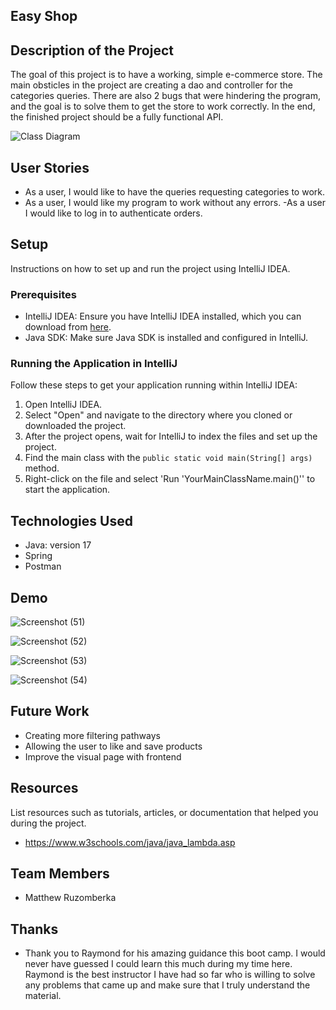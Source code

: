 ## Easy Shop

## Description of the Project

The goal of this project is to have a working, simple e-commerce store. The main obsticles in the project are creating a dao and controller for the categories queries. 
There are also 2 bugs that were hindering the program, and the goal is to solve them to get the store to work correctly. In the end, the finished project should be a fully functional 
API. 

![Class Diagram](path/to/your/class_diagram.png)

## User Stories

- As a user, I would like to have the queries requesting categories to work.
- As a user, I would like my program to work without any errors.
-As a user I would like to log in to authenticate orders.

## Setup

Instructions on how to set up and run the project using IntelliJ IDEA.

### Prerequisites

- IntelliJ IDEA: Ensure you have IntelliJ IDEA installed, which you can download from [here](https://www.jetbrains.com/idea/download/).
- Java SDK: Make sure Java SDK is installed and configured in IntelliJ.

### Running the Application in IntelliJ

Follow these steps to get your application running within IntelliJ IDEA:

1. Open IntelliJ IDEA.
2. Select "Open" and navigate to the directory where you cloned or downloaded the project.
3. After the project opens, wait for IntelliJ to index the files and set up the project.
4. Find the main class with the `public static void main(String[] args)` method.
5. Right-click on the file and select 'Run 'YourMainClassName.main()'' to start the application.

## Technologies Used

- Java: version 17
- Spring 
- Postman

## Demo

![Screenshot (51)](https://github.com/user-attachments/assets/24ba226a-db38-493c-bebe-2e5df2279903)

![Screenshot (52)](https://github.com/user-attachments/assets/d6b8b28d-3a9d-4fa1-ba2b-75e3d6990185)

![Screenshot (53)](https://github.com/user-attachments/assets/8a717379-860f-4ed1-85ab-05a3997883f9)

![Screenshot (54)](https://github.com/user-attachments/assets/2c352c94-07c4-42e3-9d91-76adeaa52655)

## Future Work

- Creating more filtering pathways
- Allowing the user to like and save products
- Improve the visual page with frontend

## Resources

List resources such as tutorials, articles, or documentation that helped you during the project.

- https://www.w3schools.com/java/java_lambda.asp 

## Team Members

- Matthew Ruzomberka


## Thanks


- Thank you to Raymond for his amazing guidance this boot camp. I would never have guessed I could learn this much during my time here. Raymond is 
the best instructor I have had so far who is willing to solve any problems that came up and make sure that I truly understand the material. 
